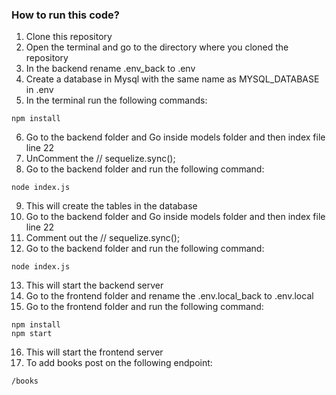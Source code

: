 ### How to run this code?
1. Clone this repository
2. Open the terminal and go to the directory where you cloned the repository
3. In the backend rename .env_back to .env
4. Create a database in Mysql with the same name as MYSQL_DATABASE in .env
5. In the terminal run the following commands:
```
npm install
```
6. Go to the backend folder and Go inside models folder and then index file line 22
7. UnComment the // sequelize.sync();
8. Go to the backend folder and run the following command:
```
node index.js
```
9. This will create the tables in the database
10. Go to the backend folder and Go inside models folder and then index file line 22
11. Comment out the // sequelize.sync();
12. Go to the backend folder and run the following command:
```
node index.js
```
13. This will start the backend server
14. Go to the frontend folder and rename the .env.local_back to .env.local
15. Go to the frontend folder and run the following command:
```
npm install
npm start
```
16. This will start the frontend server
17. To add books post on the following endpoint:
```
/books
```
